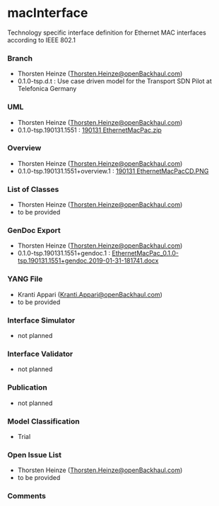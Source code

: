 # macInterface
Technology specific interface definition for Ethernet MAC interfaces according to IEEE 802.1

### Branch
- Thorsten Heinze (Thorsten.Heinze@openBackhaul.com)
- 0.1.0-tsp.d.t : Use case driven model for the Transport SDN Pilot at Telefonica Germany

### UML
- Thorsten Heinze (Thorsten.Heinze@openBackhaul.com)
- 0.1.0-tsp.190131.1551 : [190131 EthernetMacPac.zip](./190131%20EthernetMacPac.zip)

### Overview 
- Thorsten Heinze (Thorsten.Heinze@openBackhaul.com)
- 0.1.0-tsp.190131.1551+overview.1 : [190131 EthernetMacPacCD.PNG](./190131%20EthernetMacPacCD.PNG)

### List of Classes
- Thorsten Heinze (Thorsten.Heinze@openBackhaul.com)
- to be provided

### GenDoc Export
- Thorsten Heinze (Thorsten.Heinze@openBackhaul.com)
- 0.1.0-tsp.190131.1551+gendoc.1 : [EthernetMacPac_0.1.0-tsp.190131.1551+gendoc.2019-01-31-181741.docx](./EthernetMacPac_0.1.0-tsp.190131.1551+gendoc.2019-01-31-181741.docx)

### YANG File
- Kranti Appari (Kranti.Appari@openBackhaul.com)
- to be provided

### Interface Simulator
- not planned 

### Interface Validator
- not planned

### Publication
- not planned

### Model Classification
- Trial

### Open Issue List
- Thorsten Heinze (Thorsten.Heinze@openBackhaul.com)
- to be provided

### Comments
